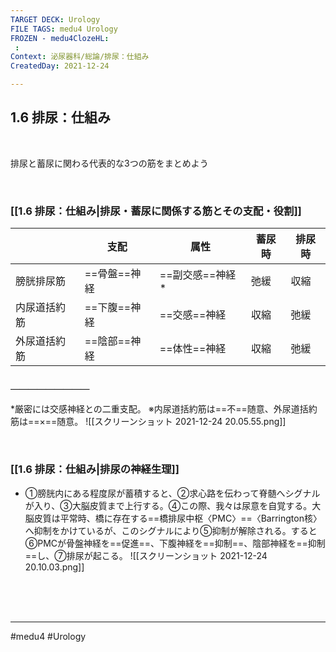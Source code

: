 ```yaml
---
TARGET DECK: Urology
FILE TAGS: medu4 Urology
FROZEN - medu4ClozeHL:
 : 
Context: 泌尿器科/総論/排尿：仕組み
CreatedDay: 2021-12-24

---
```


## 1.6 排尿：仕組み

<br>

排尿と蓄尿に関わる代表的な3つの筋をまとめよう

<br>

### [[1.6 排尿：仕組み|排尿・蓄尿に関係する筋とその支配・役割]]
| |支配|属性|蓄尿時|排尿時|
|---|---|---|---|---|
|膀胱排尿筋|==骨盤==神経|==副交感==神経\*|弛緩|収縮|
|内尿道括約筋|==下腹==神経|==交感==神経|収縮|弛緩|
|外尿道括約筋|==陰部==神経|==体性==神経|収縮|弛緩|
#### ＿＿＿＿＿＿＿＿＿
\*厳密には交感神経との二重支配。
※内尿道括約筋は==不==随意、外尿道括約筋は==×==随意。
![[スクリーンショット 2021-12-24 20.05.55.png]]
<!--ID: 1640344270070-->



<br>

### [[1.6 排尿：仕組み|排尿の神経生理]]
* ①膀胱内にある程度尿が蓄積すると、②求心路を伝わって脊髄へシグナルが入り、③大脳皮質まで上行する。④この際、我々は尿意を自覚する。大脳皮質は平常時、橋に存在する==橋排尿中枢〈PMC〉==〈Barrington核〉へ抑制をかけているが、このシグナルにより⑤抑制が解除される。すると⑥PMCが骨盤神経を==促進==、下腹神経を==抑制==、陰部神経を==抑制==し、⑦排尿が起こる。
![[スクリーンショット 2021-12-24 20.10.03.png]]
<!--ID: 1640344270090-->



<br><br><br>

---
#medu4 #Urology
